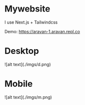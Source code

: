 # Mywebsite 

I use 
        Next.js + Tailwindcss 


Demo: https://aravan-1.aravan.repl.co


<h1>Desktop</h1>
![alt text](./imgs/d.png)

<h1>Mobile</h1>
![alt text](./imgs/m.png)